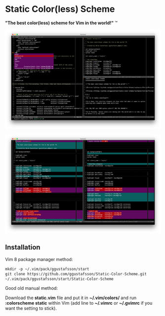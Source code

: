 Static Color(less) Scheme
=========================

**"The best color(less) scheme for Vim in the world!"** ™

![Preview 1](https://github.com/ggustafsson/Static-Color-Scheme/raw/master/Extras/Preview1.png)

![Preview 2](https://github.com/ggustafsson/Static-Color-Scheme/raw/master/Extras/Preview2.png)

Installation
------------
Vim 8 package manager method:

    mkdir -p ~/.vim/pack/ggustafsson/start
    git clone https://github.com/ggustafsson/Static-Color-Scheme.git ~/.vim/pack/ggustafsson/start/Static-Color-Scheme

Good old manual method:

Download the **static.vim** file and put it in **~/.vim/colors/** and run
**:colorscheme static** within Vim (add line to **~/.vimrc** or **~/.gvimrc**
if you want the setting to stick).
